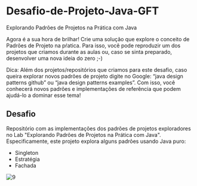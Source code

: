 # Desafio-de-Projeto-Java-GFT
Explorando Padrões de Projetos na Prática com Java

Agora é a sua hora de brilhar! Crie uma solução que explore o conceito de Padrões de Projeto na pŕatica. Para isso, você pode reproduzir um dos projetos que criamos durante as aulas ou, caso se sinta preparado, desenvolver uma nova ideia do zero ;-)

Dica: Além dos projetos/repositórios que criamos para este desafio, caso queira explorar novos padrões de projeto digite no Google: “java design patterns github” ou “java design patterns examples”. Com isso, você conhecerá novos padrões e implementações de referência que podem ajudá-lo a dominar esse tema!

## Desafio

Repositório com as implementações dos padrões de projetos exploradores no Lab "Explorando Padrões de Projetos na Prática com Java". Especificamente, este projeto explora alguns padrões usando Java puro:

* Singleton
* Estratégia
* Fachada

![9](https://user-images.githubusercontent.com/89813760/168425204-2c0954bb-a5d6-4e34-b399-1eed0ee1fe7f.jpg)
